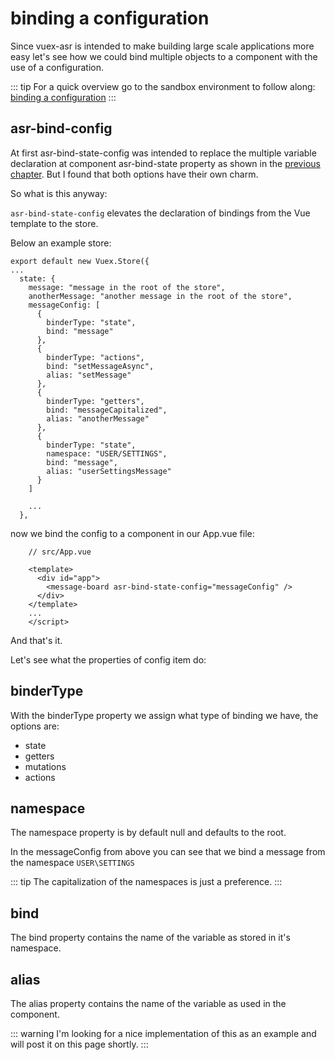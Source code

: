 # binding a configuration

Since vuex-asr is intended to make building large scale applications more easy let's see how we could bind multiple objects to a component with the use of a configuration.

::: tip
For a quick overview go to the sandbox environment to follow along:
[binding a configuration](https://codesandbox.io/s/manual-binding-a-configuration-q2t7w)
:::


## asr-bind-config

At first asr-bind-state-config was intended to replace the multiple variable declaration at component asr-bind-state property as shown in the [previous chapter](./binding-multiple-objects-to-a-component.html). But I found that both options have their own charm.

So what is this  anyway:

 `asr-bind-state-config` elevates the declaration of bindings from the Vue template to the store.

Below an example store:
```js{6-27}
export default new Vuex.Store({
...
  state: {
    message: "message in the root of the store",
    anotherMessage: "another message in the root of the store",
    messageConfig: [
      {
        binderType: "state",
        bind: "message"
      },
      {
        binderType: "actions",
        bind: "setMessageAsync",
        alias: "setMessage"
      },
      {
        binderType: "getters",
        bind: "messageCapitalized",
        alias: "anotherMessage"
      },
      {
        binderType: "state",
        namespace: "USER/SETTINGS",
        bind: "message",
        alias: "userSettingsMessage"
      }
    ]
    
    ...
  },
```
now we bind the config to a component in our App.vue file:
```vue{5}
    // src/App.vue
    
    <template>
      <div id="app">
        <message-board asr-bind-state-config="messageConfig" />
      </div>
    </template>
    ...
    </script>
```

And that's it.

Let's see what the properties of config item do:

## binderType

With the binderType property we assign what type of binding we have, the options are:

- state
- getters
- mutations
- actions

## namespace

The namespace property is by default null and defaults to the root.

In the messageConfig from above you can see that we bind a message from the namespace `USER\SETTINGS`

::: tip
The capitalization of the namespaces is just a preference.
:::  

## bind

The bind property contains the name of the variable as stored in it's namespace.

## alias

The alias property contains the name of the variable as used in the component.

::: warning
I'm looking for a nice implementation of this as an example and will post it on this page shortly.
::: 
